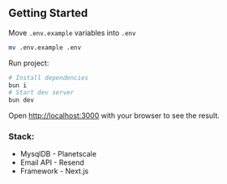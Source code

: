 ## Getting Started

Move `.env.example` variables into `.env`

```bash
mv .env.example .env
```

Run project:

```bash
# Install dependencies
bun i
# Start dev server
bun dev
```

Open [http://localhost:3000](http://localhost:3000) with your browser to see the result.

### Stack:

- MysqlDB - Planetscale
- Email API - Resend
- Framework - Next.js
